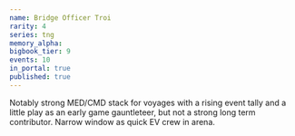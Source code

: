 ```yaml
---
name: Bridge Officer Troi
rarity: 4
series: tng
memory_alpha:
bigbook_tier: 9
events: 10
in_portal: true
published: true
---
```


Notably strong MED/CMD stack for voyages with a rising event tally and a little play as an early game gauntleteer, but not a strong long term contributor. Narrow window as quick EV crew in arena.
